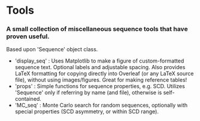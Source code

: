 # Tools
### A small collection of miscellaneous sequence tools that have proven useful.

Based upon 'Sequence' object class.

* 'display_seq' : Uses Matplotlib to make a figure of custom-formatted sequence text. Optional labels and adjustable spacing. Also provides LaTeX formatting for copying directly into Overleaf (or any LaTeX source file), without using images/figures. Great for making reference tables!
* 'props' : Simple functions for sequence properties, e.g. SCD. Utilizes 'Sequence' only if referring by name (and file), otherwise is self-contained.
* 'MC_seq' : Monte Carlo search for random sequences, optionally with special properties (SCD asymmetry, or within SCD range).
